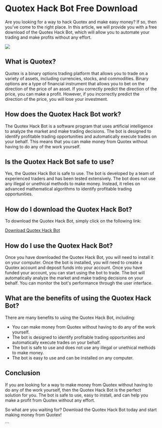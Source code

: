 # Quotex Hack Bot Free Download

Are you looking for a way to hack Quotex and make easy money? If so,
then you\'ve come to the right place. In this article, we will provide
you with a free download of the Quotex Hack Bot, which will allow you to
automate your trading and make profits without any effort.

[![](https://static.quotex.io/files/4_en/300_250.jpg)](https://traff.sbs/brokerqxlid)

## What is Quotex?

Quotex is a binary options trading platform that allows you to trade on
a variety of assets, including currencies, stocks, and commodities.
Binary options are a type of financial instrument that allows you to bet
on the direction of the price of an asset. If you correctly predict the
direction of the price, you can make a profit. However, if you
incorrectly predict the direction of the price, you will lose your
investment.

## How does the Quotex Hack Bot work?

The Quotex Hack Bot is a software program that uses artificial
intelligence to analyze the market and make trading decisions. The bot
is designed to identify profitable trading opportunities and
automatically execute trades on your behalf. This means that you can
make money from Quotex without having to do any of the work yourself.

## Is the Quotex Hack Bot safe to use?

Yes, the Quotex Hack Bot is safe to use. The bot is developed by a team
of experienced traders and has been tested extensively. The bot does not
use any illegal or unethical methods to make money. Instead, it relies
on advanced mathematical algorithms to identify profitable trading
opportunities.

## How do I download the Quotex Hack Bot?

To download the Quotex Hack Bot, simply click on the following link:

[Download Quotex Hack Bot](\%22https://traff.sbs/brokerqxlid\%22)

## How do I use the Quotex Hack Bot?

Once you have downloaded the Quotex Hack Bot, you will need to install
it on your computer. Once the bot is installed, you will need to create
a Quotex account and deposit funds into your account. Once you have
funded your account, you can start using the bot to trade. The bot will
automatically analyze the market and make trading decisions on your
behalf. You can monitor the bot\'s performance through the user
interface.

## What are the benefits of using the Quotex Hack Bot?

There are many benefits to using the Quotex Hack Bot, including:

-   You can make money from Quotex without having to do any of the work
    yourself.
-   The bot is designed to identify profitable trading opportunities and
    automatically execute trades on your behalf.
-   The bot is safe to use and does not use any illegal or unethical
    methods to make money.
-   The bot is easy to use and can be installed on any computer.

## Conclusion

If you are looking for a way to make money from Quotex without having to
do any of the work yourself, then the Quotex Hack Bot is the perfect
solution for you. The bot is safe to use, easy to install, and can help
you make a profit from Quotex without any effort.

So what are you waiting for? Download the Quotex Hack Bot today and
start making money from Quotex!

\`\`\`

